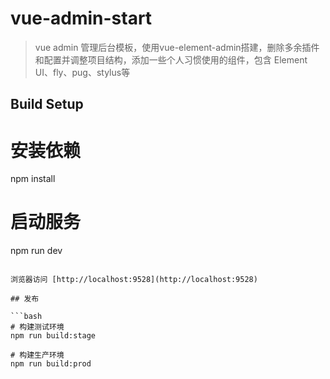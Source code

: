 # vue-admin-start

> vue admin 管理后台模板，使用vue-element-admin搭建，删除多余插件和配置并调整项目结构，添加一些个人习惯使用的组件，包含 Element UI、fly、pug、stylus等

## Build Setup

# 安装依赖
npm install

# 启动服务
npm run dev
```

浏览器访问 [http://localhost:9528](http://localhost:9528)

## 发布

```bash
# 构建测试环境
npm run build:stage

# 构建生产环境
npm run build:prod
```

